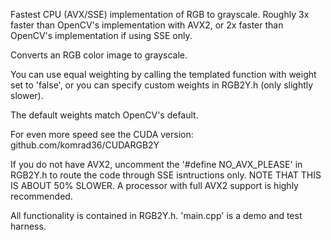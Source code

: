 Fastest CPU (AVX/SSE) implementation of RGB to grayscale.
Roughly 3x faster than OpenCV's implementation with AVX2, or 2x faster
than OpenCV's implementation if using SSE only.

Converts an RGB color image to grayscale.

You can use equal weighting by calling the templated
function with weight set to 'false', or you
can specify custom weights in RGB2Y.h (only slightly slower).

The default weights match OpenCV's default.

For even more speed see the CUDA version:
github.com/komrad36/CUDARGB2Y

If you do not have AVX2, uncomment the '#define NO_AVX_PLEASE' in RGB2Y.h to route the code
through SSE isntructions only. NOTE THAT THIS IS ABOUT 50% SLOWER.
A processor with full AVX2 support is highly recommended.

All functionality is contained in RGB2Y.h.
'main.cpp' is a demo and test harness.